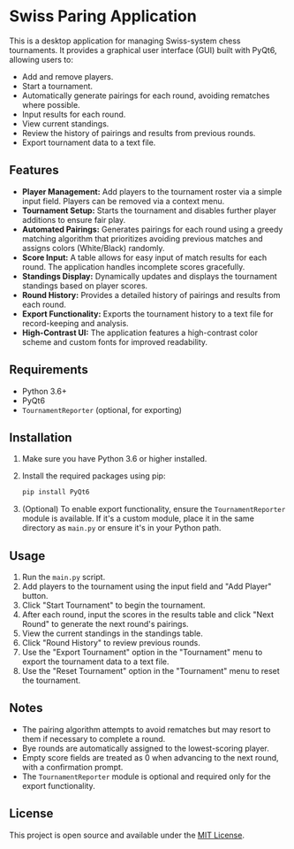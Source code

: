 # Swiss Paring Application

This is a desktop application for managing Swiss-system chess tournaments. It provides a graphical user interface (GUI) built with PyQt6, allowing users to:

- Add and remove players.
- Start a tournament.
- Automatically generate pairings for each round, avoiding rematches where possible.
- Input results for each round.
- View current standings.
- Review the history of pairings and results from previous rounds.
- Export tournament data to a text file.

## Features

- **Player Management:** Add players to the tournament roster via a simple input field. Players can be removed via a context menu.
- **Tournament Setup:** Starts the tournament and disables further player additions to ensure fair play.
- **Automated Pairings:** Generates pairings for each round using a greedy matching algorithm that prioritizes avoiding previous matches and assigns colors (White/Black) randomly.
- **Score Input:** A table allows for easy input of match results for each round. The application handles incomplete scores gracefully.
- **Standings Display:** Dynamically updates and displays the tournament standings based on player scores.
- **Round History:** Provides a detailed history of pairings and results from each round.
- **Export Functionality:** Exports the tournament history to a text file for record-keeping and analysis.
- **High-Contrast UI:** The application features a high-contrast color scheme and custom fonts for improved readability.

## Requirements

- Python 3.6+
- PyQt6
- `TournamentReporter` (optional, for exporting)

## Installation

1.  Make sure you have Python 3.6 or higher installed.
2.  Install the required packages using pip:

    ```bash
    pip install PyQt6
    ```

3.  (Optional) To enable export functionality, ensure the `TournamentReporter` module is available. If it's a custom module, place it in the same directory as `main.py` or ensure it's in your Python path.

## Usage

1.  Run the `main.py` script.
2.  Add players to the tournament using the input field and "Add Player" button.
3.  Click "Start Tournament" to begin the tournament.
4.  After each round, input the scores in the results table and click "Next Round" to generate the next round's pairings.
5.  View the current standings in the standings table.
6.  Click "Round History" to review previous rounds.
7.  Use the "Export Tournament" option in the "Tournament" menu to export the tournament data to a text file.
8.  Use the "Reset Tournament" option in the "Tournament" menu to reset the tournament.

## Notes

-   The pairing algorithm attempts to avoid rematches but may resort to them if necessary to complete a round.
-   Bye rounds are automatically assigned to the lowest-scoring player.
-   Empty score fields are treated as 0 when advancing to the next round, with a confirmation prompt.
-   The `TournamentReporter` module is optional and required only for the export functionality.

## License

This project is open source and available under the [MIT License](LICENSE).
